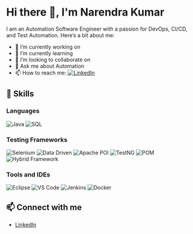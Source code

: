 # Hi there 👋, I'm Narendra Kumar

I am an Automation Software Engineer with a passion for DevOps, CI/CD, and Test Automation. Here’s a bit about me:

- 🔭 I’m currently working on 
- 🌱 I’m currently learning 
- 👯 I’m looking to collaborate on 
- 💬 Ask me about Automation
- 📫 How to reach me:  [![LinkedIn](https://img.shields.io/badge/LinkedIn-0077B5?style=for-the-badge&logo=linkedin&logoColor=white)](https://www.linkedin.com/in/narendrakumar2001/)

## 🚀 Skills

### Languages
![Java](https://img.shields.io/badge/Java-ED8B00?style=for-the-badge&logo=java&logoColor=white)
![SQL](https://img.shields.io/badge/SQL-4479A1?style=for-the-badge&logo=postgresql&logoColor=white)

### Testing Frameworks
![Selenium](https://img.shields.io/badge/Selenium-43B02A?style=for-the-badge&logo=selenium&logoColor=white)
![Data Driven](https://img.shields.io/badge/Data%20Driven%20Frameworks-FFA500?style=for-the-badge&logo=data&logoColor=white)
![Apache POI](https://img.shields.io/badge/Apache%20POI-0096FF?style=for-the-badge&logo=apache&logoColor=white)
![TestNG](https://img.shields.io/badge/TestNG-FF6F00?style=for-the-badge&logo=testng&logoColor=white)
![POM](https://img.shields.io/badge/POM-000000?style=for-the-badge&logo=apache-maven&logoColor=white)
![Hybrid Framework](https://img.shields.io/badge/Hybrid%20Framework-8A2BE2?style=for-the-badge&logo=framework&logoColor=white)

### Tools and IDEs
![Eclipse](https://img.shields.io/badge/Eclipse-2C2255?style=for-the-badge&logo=eclipse&logoColor=white)
![VS Code](https://img.shields.io/badge/VS%20Code-007ACC?style=for-the-badge&logo=visual-studio-code&logoColor=white)
![Jenkins](https://img.shields.io/badge/Jenkins-D24939?style=for-the-badge&logo=jenkins&logoColor=white)
![Docker](https://img.shields.io/badge/Docker-2496ED?style=for-the-badge&logo=docker&logoColor=white)

## 📫 Connect with me

- [LinkedIn](https://www.linkedin.com/in/narendrakumar2001/)
  
